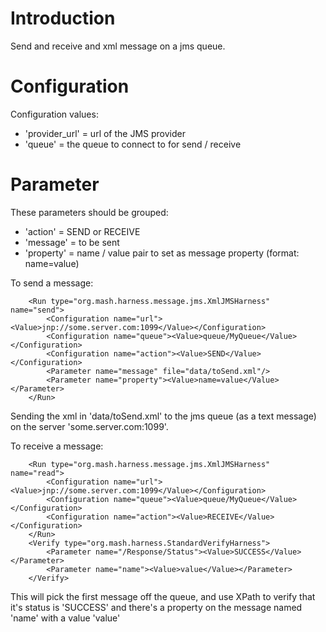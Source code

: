 # Introduction #

Send and receive and xml message on a jms queue.

# Configuration #
Configuration values:
  * 'provider\_url' = url of the JMS provider
  * 'queue' = the queue to connect to for send / receive

# Parameter #
These parameters should be grouped:
  * 'action' = SEND or RECEIVE
  * 'message' = to be sent
  * 'property' = name / value pair to set as message property (format: name=value)

To send a message:
```
    <Run type="org.mash.harness.message.jms.XmlJMSHarness" name="send">
        <Configuration name="url"><Value>jnp://some.server.com:1099</Value></Configuration>
        <Configuration name="queue"><Value>queue/MyQueue</Value></Configuration>
        <Configuration name="action"><Value>SEND</Value></Configuration>
        <Parameter name="message" file="data/toSend.xml"/>
        <Parameter name="property"><Value>name=value</Value></Parameter>
    </Run>
```

Sending the xml in 'data/toSend.xml' to the jms queue (as a text message) on the server 'some.server.com:1099'.

To receive a message:
```
    <Run type="org.mash.harness.message.jms.XmlJMSHarness" name="read">
        <Configuration name="url"><Value>jnp://some.server.com:1099</Value></Configuration>
        <Configuration name="queue"><Value>queue/MyQueue</Value></Configuration>
        <Configuration name="action"><Value>RECEIVE</Value></Configuration>
    </Run>
    <Verify type="org.mash.harness.StandardVerifyHarness">
        <Parameter name="/Response/Status"><Value>SUCCESS</Value></Parameter>
        <Parameter name="name"><Value>value</Value></Parameter>
    </Verify>
```

This will pick the first message off the queue, and use XPath to verify that it's status is 'SUCCESS' and there's a property on the message named 'name' with a value 'value'